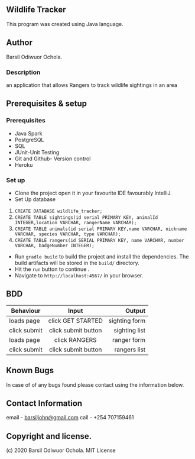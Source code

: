 ## Wildlife Tracker
This program was created using Java language.

## Author
Barsil Odiwuor Ochola.

### Description
an application that allows Rangers to track wildlife sightings in an area

## Prerequisites & setup
### Prerequisites
- Java Spark 
- PostgreSQL
- SQL
- JUnit-Unit Testing
- Git and Github- Version control
- Heroku

### Set up
- Clone the project open it in your favourite IDE favourably IntelliJ.
- Set Up database
 
1.   ```CREATE DATABASE wildlife_tracker;```
2. ```CREATE TABLE sightings(id serial PRIMARY KEY, animalId INTEGER,location VARCHAR, rangerName VARCHAR);```
3. ```CREATE TABLE animals(id serial PRIMARY KEY,name VARCHAR, nickname VARCHAR, species VARCHAR, type VARCHAR);```
4. ```CREATE TABLE rangers(id SERIAL PRIMARY KEY, name VARCHAR, number VARCHAR, badgeNumber INTEGER);```

- Run `gradle build` to build the project and install the dependencies. The build artifacts will be stored in the `build/` directory.
- Hit the `run` button to continue .
- Navigate to `http://localhost:4567/` in your browser.

## BDD
| Behaviour       | Input               | Output              |
| --------------- |:-------------------:| ------------------: |
| loads page      | click GET STARTED   | sighting form       |
| click submit    | click submit  button| sighting list       |
| loads page      | click RANGERS       | ranger form         |
| click submit    | click submit button | rangers list        |

## Known Bugs
In case of of any bugs found please contact using the information below.

## Contact Information
email - barsiljohn@gmail.com
call - +254 707159461

## Copyright and license.
(c) 2020 Barsil Odiwuor Ochola.
MIT License